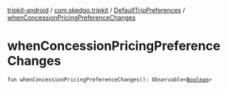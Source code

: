 [tripkit-android](../../index.md) / [com.skedgo.tripkit](../index.md) / [DefaultTripPreferences](index.md) / [whenConcessionPricingPreferenceChanges](./when-concession-pricing-preference-changes.md)

# whenConcessionPricingPreferenceChanges

`fun whenConcessionPricingPreferenceChanges(): Observable<`[`Boolean`](https://kotlinlang.org/api/latest/jvm/stdlib/kotlin/-boolean/index.html)`>`